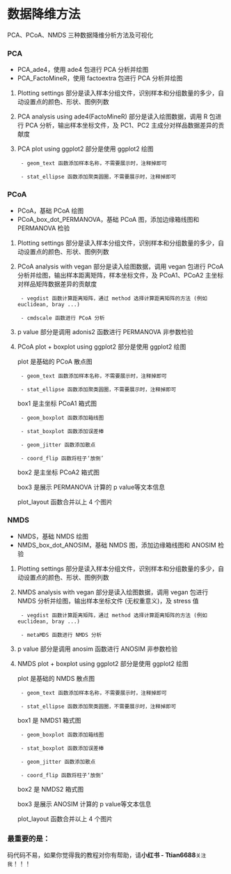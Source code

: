 # 数据降维方法

PCA、PCoA、NMDS 三种数据降维分析方法及可视化

### PCA

- PCA_ade4，使用 ade4 包进行 PCA 分析并绘图
- PCA_FactoMineR，使用 factoextra 包进行 PCA 分析并绘图

1. Plotting settings 部分是读入样本分组文件，识别样本和分组数量的多少，自动设置点的颜色、形状、图例列数

2. PCA analysis using ade4(FactoMineR) 部分是读入绘图数据，调用 R 包进行 PCA 分析，输出样本坐标文件，及 PC1、PC2 主成分对样品数据差异的贡献度

3. PCA plot using ggplot2 部分是使用 ggplot2 绘图

        - geom_text 函数添加样本名称，不需要展示时，注释掉即可

        - stat_ellipse 函数添加聚类圆圈，不需要展示时，注释掉即可

### PCoA

- PCoA，基础 PCoA 绘图
- PCoA_box_dot_PERMANOVA，基础 PCoA 图，添加边缘箱线图和 PERMANOVA 检验

1. Plotting settings 部分是读入样本分组文件，识别样本和分组数量的多少，自动设置点的颜色、形状、图例列数

2. PCoA analysis with vegan 部分是读入绘图数据，调用 vegan 包进行 PCoA 分析并绘图，输出样本距离矩阵，样本坐标文件，及 PCoA1、PCoA2 主坐标对样品矩阵数据差异的贡献度

        - vegdist 函数计算距离矩阵，通过 method 选择计算距离矩阵的方法 (例如 euclidean, bray ...)

        - cmdscale 函数进行 PCoA 分析

3. p value 部分是调用 adonis2 函数进行 PERMANOVA 非参数检验

4. PCoA plot + boxplot using ggplot2 部分是使用 ggplot2 绘图

    plot 是基础的 PCoA 散点图

        - geom_text 函数添加样本名称，不需要展示时，注释掉即可

        - stat_ellipse 函数添加聚类圆圈，不需要展示时，注释掉即可

    box1 是主坐标 PCoA1 箱式图

        - geom_boxplot 函数添加箱线图

        - stat_boxplot 函数添加误差棒

        - geom_jitter 函数添加散点

        - coord_flip 函数将柱子‘放倒’

    box2 是主坐标 PCoA2 箱式图

    box3 是展示 PERMANOVA 计算的 p value等文本信息

    plot_layout 函数合并以上 4 个图片


### NMDS

- NMDS，基础 NMDS 绘图
- NMDS_box_dot_ANOSIM，基础 NMDS 图，添加边缘箱线图和 ANOSIM 检验

1. Plotting settings 部分是读入样本分组文件，识别样本和分组数量的多少，自动设置点的颜色、形状、图例列数

2. NMDS analysis with vegan 部分是读入绘图数据，调用 vegan 包进行 NMDS 分析并绘图，输出样本坐标文件 (无权重意义)，及 stress 值

        - vegdist 函数计算距离矩阵，通过 method 选择计算距离矩阵的方法 (例如 euclidean, bray ...)

        - metaMDS 函数进行 NMDS 分析

3. p value 部分是调用 anosim 函数进行 ANOSIM  非参数检验

4. NMDS plot + boxplot using ggplot2 部分是使用 ggplot2 绘图

    plot 是基础的 NMDS 散点图

        - geom_text 函数添加样本名称，不需要展示时，注释掉即可

        - stat_ellipse 函数添加聚类圆圈，不需要展示时，注释掉即可

    box1 是 NMDS1 箱式图

        - geom_boxplot 函数添加箱线图

        - stat_boxplot 函数添加误差棒

        - geom_jitter 函数添加散点

        - coord_flip 函数将柱子‘放倒’

    box2 是 NMDS2 箱式图

    box3 是展示 ANOSIM 计算的 p value等文本信息

    plot_layout 函数合并以上 4 个图片


### 最重要的是：

码代码不易，如果你觉得我的教程对你有帮助，请**小红书 - Ttian6688**`关注我`！！！

